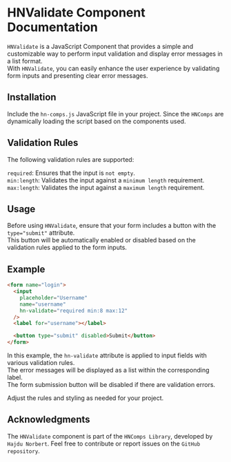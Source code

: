 # HNValidate Component Documentation

`HNValidate` is a JavaScript Component that provides a simple and customizable way to perform input validation and display error messages in a list format.<br>
With `HNValidate`, you can easily enhance the user experience by validating form inputs and presenting clear error messages.

## Installation

Include the `hn-comps.js` JavaScript file in your project. Since the `HNComps` are dynamically loading the script based on the components used.

## Validation Rules

The following validation rules are supported:

`required`: Ensures that the input is `not empty`.<br>
`min:length`: Validates the input against a `minimum length` requirement.<br>
`max:length`: Validates the input against a `maximum length` requirement.

## Usage

Before using `HNValidate`, ensure that your form includes a button with the `type="submit"` attribute.<br>
This button will be automatically enabled or disabled based on the validation rules applied to the form inputs.

## Example

```html
<form name="login">
  <input
    placeholder="Username"
    name="username"
    hn-validate="required min:8 max:12"
  />
  <label for="username"></label>

  <button type="submit" disabled>Submit</button>
</form>
```

In this example, the `hn-validate` attribute is applied to input fields with various validation rules.<br>
The error messages will be displayed as a list within the corresponding label.<br>
The form submission button will be disabled if there are validation errors.

Adjust the rules and styling as needed for your project.

## Acknowledgments

The `HNValidate` component is part of the `HNComps Library`, developed by `Hajdu Norbert`. Feel free to contribute or report issues on the `GitHub repository`.
